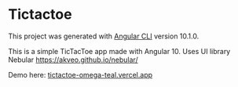 # Tictactoe

This project was generated with [Angular CLI](https://github.com/angular/angular-cli) version 10.1.0.

This is a simple TicTacToe app made with Angular 10.
Uses UI library Nebular https://akveo.github.io/nebular/

Demo here: [tictactoe-omega-teal.vercel.app](tictactoe-omega-teal.vercel.app)
